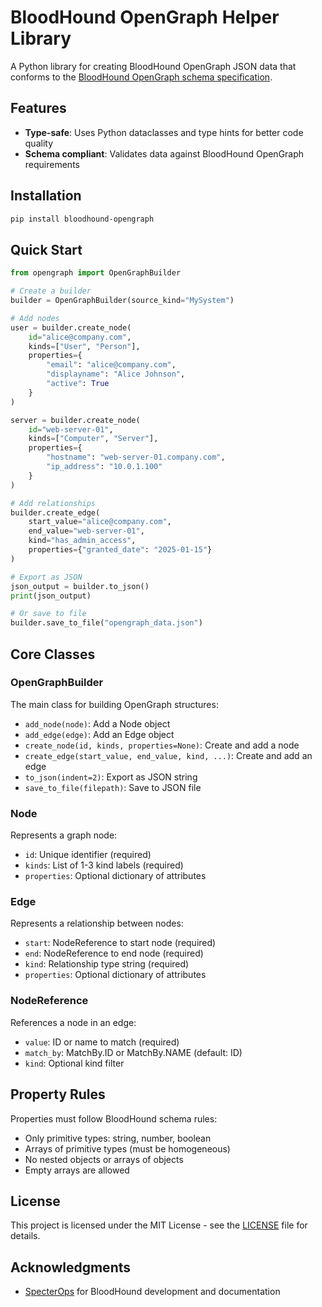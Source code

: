 # BloodHound OpenGraph Helper Library

A Python library for creating BloodHound OpenGraph JSON data that conforms to the [BloodHound OpenGraph schema specification](https://bloodhound.specterops.io/opengraph/schema).

## Features

- **Type-safe**: Uses Python dataclasses and type hints for better code quality
- **Schema compliant**: Validates data against BloodHound OpenGraph requirements

## Installation

```bash
pip install bloodhound-opengraph
```

## Quick Start

```python
from opengraph import OpenGraphBuilder

# Create a builder
builder = OpenGraphBuilder(source_kind="MySystem")

# Add nodes
user = builder.create_node(
    id="alice@company.com",
    kinds=["User", "Person"],
    properties={
        "email": "alice@company.com",
        "displayname": "Alice Johnson",
        "active": True
    }
)

server = builder.create_node(
    id="web-server-01",
    kinds=["Computer", "Server"],
    properties={
        "hostname": "web-server-01.company.com",
        "ip_address": "10.0.1.100"
    }
)

# Add relationships
builder.create_edge(
    start_value="alice@company.com",
    end_value="web-server-01",
    kind="has_admin_access",
    properties={"granted_date": "2025-01-15"}
)

# Export as JSON
json_output = builder.to_json()
print(json_output)

# Or save to file
builder.save_to_file("opengraph_data.json")
```

## Core Classes

### OpenGraphBuilder
The main class for building OpenGraph structures:
- `add_node(node)`: Add a Node object
- `add_edge(edge)`: Add an Edge object  
- `create_node(id, kinds, properties=None)`: Create and add a node
- `create_edge(start_value, end_value, kind, ...)`: Create and add an edge
- `to_json(indent=2)`: Export as JSON string
- `save_to_file(filepath)`: Save to JSON file

### Node
Represents a graph node:
- `id`: Unique identifier (required)
- `kinds`: List of 1-3 kind labels (required)
- `properties`: Optional dictionary of attributes

### Edge  
Represents a relationship between nodes:
- `start`: NodeReference to start node (required)
- `end`: NodeReference to end node (required)
- `kind`: Relationship type string (required)
- `properties`: Optional dictionary of attributes

### NodeReference
References a node in an edge:
- `value`: ID or name to match (required)
- `match_by`: MatchBy.ID or MatchBy.NAME (default: ID)
- `kind`: Optional kind filter

## Property Rules

Properties must follow BloodHound schema rules:
- Only primitive types: string, number, boolean
- Arrays of primitive types (must be homogeneous)
- No nested objects or arrays of objects
- Empty arrays are allowed

## License

This project is licensed under the MIT License - see the [LICENSE](LICENSE) file for details.

## Acknowledgments

- [SpecterOps](https://specterops.io/) for BloodHound development and documentation